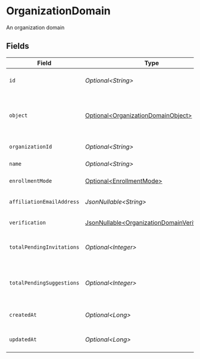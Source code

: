 # OrganizationDomain

An organization domain


## Fields

| Field                                                                                                               | Type                                                                                                                | Required                                                                                                            | Description                                                                                                         |
| ------------------------------------------------------------------------------------------------------------------- | ------------------------------------------------------------------------------------------------------------------- | ------------------------------------------------------------------------------------------------------------------- | ------------------------------------------------------------------------------------------------------------------- |
| `id`                                                                                                                | *Optional\<String>*                                                                                                 | :heavy_minus_sign:                                                                                                  | Unique identifier for the organization domain                                                                       |
| `object`                                                                                                            | [Optional\<OrganizationDomainObject>](../../models/components/OrganizationDomainObject.md)                          | :heavy_minus_sign:                                                                                                  | String representing the object's type. Objects of the same type share the same value. Always `organization_domain`<br/> |
| `organizationId`                                                                                                    | *Optional\<String>*                                                                                                 | :heavy_minus_sign:                                                                                                  | Unique identifier for the organization                                                                              |
| `name`                                                                                                              | *Optional\<String>*                                                                                                 | :heavy_minus_sign:                                                                                                  | Name of the organization domain                                                                                     |
| `enrollmentMode`                                                                                                    | [Optional\<EnrollmentMode>](../../models/components/EnrollmentMode.md)                                              | :heavy_minus_sign:                                                                                                  | Mode of enrollment for the domain                                                                                   |
| `affiliationEmailAddress`                                                                                           | *JsonNullable\<String>*                                                                                             | :heavy_minus_sign:                                                                                                  | Affiliation email address for the domain, if available.                                                             |
| `verification`                                                                                                      | [JsonNullable\<OrganizationDomainVerification>](../../models/components/OrganizationDomainVerification.md)          | :heavy_minus_sign:                                                                                                  | Verification details for the domain                                                                                 |
| `totalPendingInvitations`                                                                                           | *Optional\<Integer>*                                                                                                | :heavy_minus_sign:                                                                                                  | Total number of pending invitations associated with this domain                                                     |
| `totalPendingSuggestions`                                                                                           | *Optional\<Integer>*                                                                                                | :heavy_minus_sign:                                                                                                  | Total number of pending suggestions associated with this domain                                                     |
| `createdAt`                                                                                                         | *Optional\<Long>*                                                                                                   | :heavy_minus_sign:                                                                                                  | Unix timestamp when the domain was created                                                                          |
| `updatedAt`                                                                                                         | *Optional\<Long>*                                                                                                   | :heavy_minus_sign:                                                                                                  | Unix timestamp of the last update to the domain                                                                     |